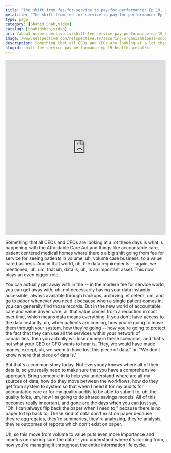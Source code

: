 ```yaml
---
title: "The shift from fee-for-service to pay-for-performance: Ep 19, HealthcareTalks"
metatitle: "The shift from fee-for-service to pay-for-performance: Ep 19, HealthcareTalks - Netspective"
type: page
category: [Shahid Shah,Video]
catslug: [shahidshah,video]
url: /about-us/netspective.tv/shift-fee-service-pay-performance-ep-19-healthcaretalks/
image: /www.netspective.com/netspective.tv/securing-organizational-support.png
description: Something that all CEOs and CFOs are looking at a lot these days is what is happening with the Affordable Care Act and things like accountable care, patient centered medical homes where there's a big shift going from fee for service for seeing patients in volume, uh, volume care business, to a value care business. 
slugid: shift-fee-service-pay-performance-ep-19-healthcaretalks
---
```


<iframe width="100%" height="550" src="https://www.youtube.com/embed/27sAsjY-AZk" frameborder="0" allowfullscreen></iframe>

Something that all CEOs and CFOs are looking at a lot these days is what is happening with the Affordable Care Act and things like accountable care, patient centered medical homes where there's a big shift going from fee for service for seeing patients in volume, uh, volume care business, to a value care business. And in that world, uh, the data requirements -- again, we mentioned, uh, um, that uh, data is, uh, is an important asset. This now plays an even bigger role.

You can actually get away with in the -- in the modern fee for service world, you can get away with, uh, not necessarily having your data instantly accessible, always available through backups, archiving, et cetera, um, and go to paper whenever you need it because when a single patient comes in, you can generally find those records. But in the new world of accountable care and value driven care, all that value comes from a reduction in cost over time, which means data means everything. If you don't have access to the data instantly, uh, when patients are coming, how you're going to move them through your system, how they're going -- how you're going to protect the fact that they can use all the services within your network of capabilities, then you actually will lose money in these scenarios, and that's not what your CEO or CFO wants to hear is, "Hey, we would have made money, except, uh, we seem to have lost this piece of data," or, "We don't know where that piece of data is."

But that's a common story today. Not everybody knows where all of their data is, so you really need to make sure that you have a comprehensive approach. Bring someone in to help you understand where are all my sources of data, how do they move between the workflows, how do they get from system to system so that when I need it for my audits for accountable care or for my quality audits to be able to submit to, uh, the quality folks, um, how I'm going to do shared savings models. All of this becomes really important, and gone are the days when you can just say, "Oh, I can always flip back the paper when I need to," because there is no paper to flip back to. These kind of data don't exist on paper because they're aggregates, they're summaries, they're analyzing, they're analysis, they're outcomes of reports which don't exist on paper.

Uh, so this move from volume to value puts even more importance and impetus on making sure the data -- you understand where it's coming from, how you're managing it throughout the entire information life cycle.

